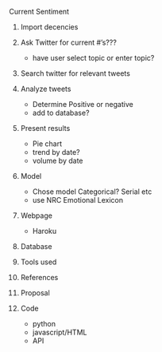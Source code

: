 Current Sentiment

1. Import decencies 
	
2. Ask Twitter for current #’s???
	+  have user select topic or enter topic?
3. Search twitter for relevant tweets 
4. Analyze tweets
	+ Determine Positive or negative
	+ add to database?
5. Present results 
	+ Pie chart
	+ trend by date?
	+ volume by date
6. Model
	+  Chose model Categorical? Serial etc
	+ use NRC Emotional Lexicon
7. Webpage
	+ Haroku
8. Database
9. Tools used
10. References
11. Proposal	
12. Code
	+ python
	+ javascript/HTML
	+ API
